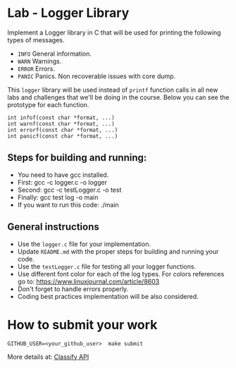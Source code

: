 Lab - Logger Library
====================

Implement a Logger library in C that will be used for printing the following types of messages.
- `INFO` General information.
- `WARN` Warnings.
- `ERROR` Errors.
- `PANIC` Panics. Non recoverable issues with core dump.

This `logger` library will be used instead of `printf` function calls in all new labs and challenges that we'll be doing in the course.
Below you can see the prototype for each function.

```
int infof(const char *format, ...)
int warnf(const char *format, ...)
int errorf(const char *format, ...)
int panicf(const char *format, ...)
```

Steps for building and running:
-------------------------------
- You need to have gcc installed.
- First: gcc -c logger.c -o logger
- Second: gcc -c testLogger.c -o test
- Finally: gcc test log -o main
- If you want to run this code: ./main


General instructions
--------------------
- Use the `logger.c` file for your implementation.
- Update `README.md` with the proper steps for building and running your code.
- Use the `testLogger.c` file for testing all your logger functions.
- Use different font color for each of the log types. For colors references go to: https://www.linuxjournal.com/article/8603
- Don't forget to handle errors properly.
- Coding best practices implementation will be also considered.

How to submit your work
=======================
```
GITHUB_USER=<your_github_user>  make submit
```
More details at: [Classify API](../../classify.md)
